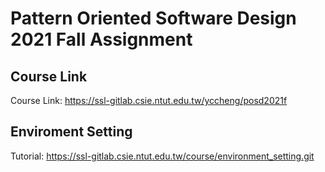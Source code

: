 # Pattern Oriented Software Design 2021 Fall Assignment

## Course Link
Course Link: https://ssl-gitlab.csie.ntut.edu.tw/yccheng/posd2021f

## Enviroment Setting
Tutorial: https://ssl-gitlab.csie.ntut.edu.tw/course/environment_setting.git